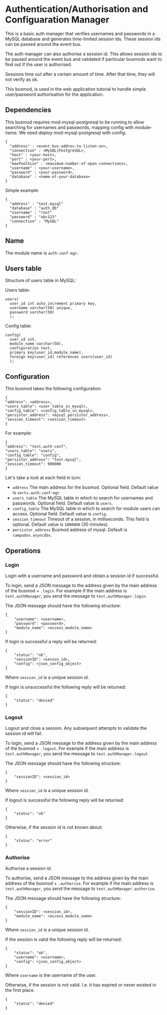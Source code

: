 # Authentication/Authorisation and Configuaration Manager

This is a basic auth manager that verifies usernames and passwords in a MySQL database and generates time-limited session ids. These session ids can be passed around the event bus.

The auth manager can also authorise a session id. This allows session ids to be passed around the event bus and validated if particular busmods want to find out if the user is authorised.

Sessions time out after a certain amount of time. After that time, they will not verify as ok.

This busmod, is used in the web application tutorial to handle simple user/password authorisation for the application.

## Dependencies

This busmod requires mod-mysql-postgresql to be running to allow searching for usernames and passwords, mapping config with module-name.
We need deploy mod-mysql-postgresql with config:
```
{
  "address" : <event-bus-addres-to-listen-on>,
  "connection" : <MySQL|PostgreSQL>,
  "host" : <your-host>,
  "port" : <your-port>,
  "maxPoolSize" : <maximum-number-of-open-connections>,
  "username" : <your-username>,
  "password" : <your-password>,
  "database" : <name-of-your-database>
}
```
Simple example:
```
{
  "address" : "test.mysql"
  "database" : "auth_db"
  "username" : "root"
  "password" : "abc123"
  "connection" : "MySQL"
}
```

## Name

The module name is `auth-conf-mgr`.

## Users table
Structure of users table in MySQL:

Users table:
```
users(
  user_id int auto_increment primary key,
  username varchar(50) unique,
  password varchar(50)
  );
```
Config table:
```
config(
  user_id int,
  module_name varchar(50),
  configuration text,
  primary key(user_id,module_name),
  foreign key(user_id) references users(user_id)
  );
```

## Configuration

This busmod takes the following configuration:

    {
    "address": <address>,
    "users_table": <user_table_in_mysql>,
    "config_table": <config_table_in_mysql>,
    "persistor_address": <mysql_persistor_address>,
    "session_timeout": <session_timeout>
    }

For example:

    {
    "address": "test.auth-conf",
    "users_table": "users",
    "config_table": "config",
    "persistor_address": "test.mysql",
    "session_timeout": 900000
    }

Let's take a look at each field in turn:

* `address` The main address for the busmod. Optional field. Default value is `vertx.auth-conf-mgr`
* `users_table` The MySQL table in which to search for usernames and passwords. Optional field. Default value is `users`.
* `config_table` The MySQL table in which to search for module users can access. Optional field. Default value is `config`.
* `session_timeout` Timeout of a session, in milliseconds. This field is optional. Default value is `1800000` (30 minutes).
* `persistor_address` Busmod address of mysql. Default is `campudus.asyncdbs`.

## Operations

### Login

Login with a username and password and obtain a session id if successful.

To login, send a JSON message to the address given by the main address of the busmod + `.login`. For example if the main address is `test.authManager`, you send the message to `test.authManager.login`.

The JSON message should have the following structure:

    {
        "username": <username>,
        "password": <password>,
        "module_name": <access_module_name>
    }

If login is successful a reply will be returned:

    {
        "status": "ok",
        "sessionID": <sesson_id>,
        "config": <json_config_object>
    }

Where `session_id` is a unique session id.

If login is unsuccessful the following reply will be returned:

    {
        "status": "denied"
    }

### Logout

Logout and close a session. Any subsequent attempts to validate the session id will fail.

To login, send a JSON message to the address given by the main address of the busmod + `.logout`. For example if the main address is `test.authManager`, you send the message to `test.authManager.logout`.

The JSON message should have the following structure:

    {
        "sessionID": <session_id>
    }

Where `session_id` is a unique session id.

If logout is successful the following reply will be returned:

    {
        "status": "ok"
    }

Otherwise, if the session id is not known about:

    {
        "status": "error"
    }

### Authorise

Authorise a session id.

To authorise, send a JSON message to the address given by the main address of the busmod + `.authorise`. For example if the main address is `test.authManager`, you send the message to `test.authManager.authorise`.

The JSON message should have the following structure:

    {
        "sessionID": <session_id>,
        "module_name": <access_module_name>
    }

Where `session_id` is a unique session id.

If the session is valid the following reply will be returned:

    {
        "status": "ok",
        "username": <username>,
        "config": <json_config_object>
    }

Where `username` is the username of the user.

Otherwise, if the session is not valid. I.e. it has expired or never existed in the first place.

    {
        "status": "denied"
    }
